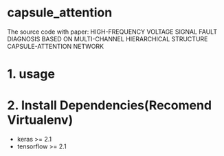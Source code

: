# capsule_attention
The source code with paper: HIGH-FREQUENCY VOLTAGE SIGNAL FAULT DIAGNOSIS BASED ON MULTI-CHANNEL HIERARCHICAL STRUCTURE CAPSULE-ATTENTION NETWORK
# 1. usage

# 2. Install Dependencies(Recomend Virtualenv)
- keras >= 2.1
- tensorflow >= 2.1

